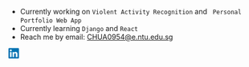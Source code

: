 - Currently working on <code>Violent Activity Recognition</code> and <code> Personal Portfolio Web App </code>
- Currently learning <code>Django</code> and <code>React</code>
- Reach me by email: <CHUA0954@e.ntu.edu.sg> 
<a href="https://www.linkedin.com/in/chuaziheng/">
  <img align="left" alt="Chua Zi Heng | LinkedIn" width="21px" src="https://raw.githubusercontent.com/chuaziheng/chuaziheng/master/logos/LinkedIn-Logo.png"/>
</a>

<br />
<br />


